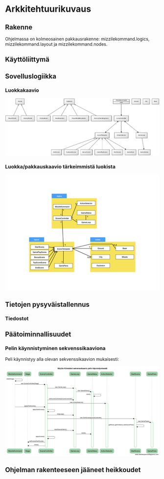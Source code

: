 # Arkkitehtuurikuvaus

## Rakenne

Ohjelmassa on kolmeosainen pakkausrakenne: mizzilekommand.logics, mizzilekommand.layout ja mizzilekommand.nodes.

## Käyttöliittymä



## Sovelluslogiikka


### Luokkakaavio

![Luokkakaavio](https://github.com/majormalfunk/otm-harjoitustyo/blob/master/dokumentaatio/luokkakaavio.png)

### Luokka/pakkauskaavio tärkeimmistä luokista

![Luokka/pakkauskaavio](https://github.com/majormalfunk/otm-harjoitustyo/blob/master/dokumentaatio/LuokkaPakkauskaavio.png)

## Tietojen pysyväistallennus



### Tiedostot



## Päätoiminnallisuudet

### Pelin käynnistyminen sekvenssikaaviona

Peli käynnistyy alla olevan sekvenssikaavion mukaisesti:

![Sekvenssikaavio pelin käynnistymisestä](https://github.com/majormalfunk/otm-harjoitustyo/blob/master/dokumentaatio/SekvenssikaavioKaynnistymisesta.png)

## Ohjelman rakenteeseen jääneet heikkoudet



